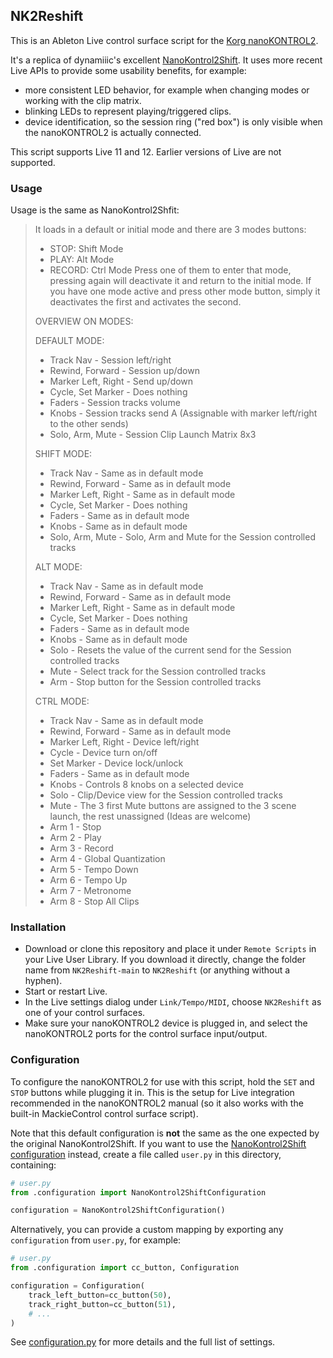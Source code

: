 ## NK2Reshift

This is an Ableton Live control surface script for the [Korg
nanoKONTROL2](https://www.korg.com/us/products/computergear/nanokontrol2/).

It's a replica of dynamiiic's excellent
[NanoKontrol2Shift](https://forum.ableton.com/viewtopic.php?t=193316).
It uses more recent Live APIs to provide some usability benefits, for
example:

- more consistent LED behavior, for example when changing modes
  or working with the clip matrix.
- blinking LEDs to represent playing/triggered clips.
- device identification, so the session ring ("red box") is only
  visible when the nanoKONTROL2 is actually connected.

This script supports Live 11 and 12. Earlier versions of Live are not supported.

### Usage

Usage is the same as NanoKontrol2Shfit:

> It loads in a default or initial mode and there are 3 modes buttons:
>
> - STOP: Shift Mode
> - PLAY: Alt Mode
> - RECORD: Ctrl Mode
>   Press one of them to enter that mode, pressing again will deactivate it and return to the initial mode. If you have one mode active and press other mode button, simply it deactivates the first and activates the second.
>
> OVERVIEW ON MODES:
>
> DEFAULT MODE:
>
> - Track Nav - Session left/right
> - Rewind, Forward - Session up/down
> - Marker Left, Right - Send up/down
> - Cycle, Set Marker - Does nothing
> - Faders - Session tracks volume
> - Knobs - Session tracks send A (Assignable with marker left/right to the other sends)
> - Solo, Arm, Mute - Session Clip Launch Matrix 8x3
>
> SHIFT MODE:
>
> - Track Nav - Same as in default mode
> - Rewind, Forward - Same as in default mode
> - Marker Left, Right - Same as in default mode
> - Cycle, Set Marker - Does nothing
> - Faders - Same as in default mode
> - Knobs - Same as in default mode
> - Solo, Arm, Mute - Solo, Arm and Mute for the Session controlled tracks
>
> ALT MODE:
>
> - Track Nav - Same as in default mode
> - Rewind, Forward - Same as in default mode
> - Marker Left, Right - Same as in default mode
> - Cycle, Set Marker - Does nothing
> - Faders - Same as in default mode
> - Knobs - Same as in default mode
> - Solo - Resets the value of the current send for the Session controlled tracks
> - Mute - Select track for the Session controlled tracks
> - Arm - Stop button for the Session controlled tracks
>
> CTRL MODE:
>
> - Track Nav - Same as in default mode
> - Rewind, Forward - Same as in default mode
> - Marker Left, Right - Device left/right
> - Cycle - Device turn on/off
> - Set Marker - Device lock/unlock
> - Faders - Same as in default mode
> - Knobs - Controls 8 knobs on a selected device
> - Solo - Clip/Device view for the Session controlled tracks
> - Mute - The 3 first Mute buttons are assigned to the 3 scene launch, the rest unassigned (Ideas are welcome)
> - Arm 1 - Stop
> - Arm 2 - Play
> - Arm 3 - Record
> - Arm 4 - Global Quantization
> - Arm 5 - Tempo Down
> - Arm 6 - Tempo Up
> - Arm 7 - Metronome
> - Arm 8 - Stop All Clips

### Installation

- Download or clone this repository and place it under
  `Remote Scripts` in your Live User Library. If you download it
  directly, change the folder name from `NK2Reshift-main` to
  `NK2Reshift` (or anything without a hyphen).
- Start or restart Live.
- In the Live settings dialog under `Link/Tempo/MIDI`, choose
  `NK2Reshift` as one of your control surfaces.
- Make sure your nanoKONTROL2 device is plugged in, and select the
  nanoKONTROL2 ports for the control surface input/output.

### Configuration

To configure the nanoKONTROL2 for use with this script, hold the `SET`
and `STOP` buttons while plugging it in. This is the setup for Live
integration recommended in the nanoKONTROL2 manual (so it also works
with the built-in MackieControl control surface script).

Note that this default configuration is **not** the same as the one
expected by the original NanoKontrol2Shift. If you want to use the
[NanoKontrol2Shift
configuration](https://sonicbloom.net/free-midi-remote-script-apc-emulation-for-korg-nanokontrol-2/)
instead, create a file called `user.py` in this
directory, containing:

```python
# user.py
from .configuration import NanoKontrol2ShiftConfiguration

configuration = NanoKontrol2ShiftConfiguration()
```

Alternatively, you can provide a custom mapping by exporting any
`configuration` from `user.py`, for example:

```python
# user.py
from .configuration import cc_button, Configuration

configuration = Configuration(
    track_left_button=cc_button(50),
    track_right_button=cc_button(51),
    # ...
)
```

See [configuration.py](configuration.py) for more details and the full list of settings.
